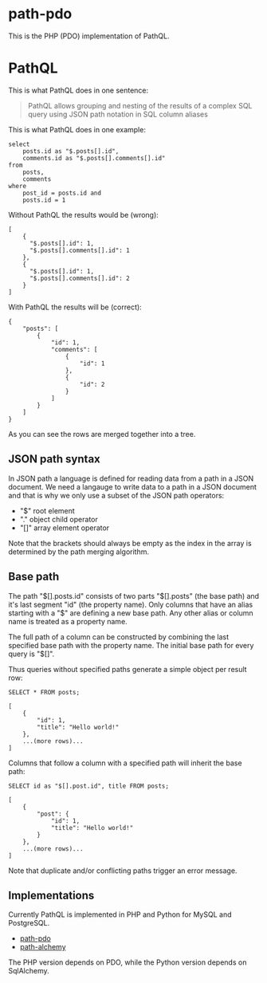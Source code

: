 # path-pdo

This is the PHP (PDO) implementation of PathQL.

# PathQL

This is what PathQL does in one sentence:

> PathQL allows grouping and nesting of the results of a complex SQL query
> using JSON path notation in SQL column aliases

This is what PathQL does in one example:

    select 
        posts.id as "$.posts[].id", 
        comments.id as "$.posts[].comments[].id" 
    from 
        posts, 
        comments 
    where 
        post_id = posts.id and
        posts.id = 1 

Without PathQL the results would be (wrong):

    [
        {
          "$.posts[].id": 1,
          "$.posts[].comments[].id": 1
        },
        {
          "$.posts[].id": 1,
          "$.posts[].comments[].id": 2
        }
    ]

With PathQL the results will be (correct):

    {
        "posts": [
            {
                "id": 1,
                "comments": [
                    {
                        "id": 1
                    },
                    {
                        "id": 2
                    }
                ]
            }
        ]
    }

As you can see the rows are merged together into a tree.

## JSON path syntax

In JSON path a language is defined for reading data from a path in a JSON document.
We need a langauge to write data to a path in a JSON document and that is why
we only use a subset of the JSON path operators:

- "$" root element
- "." object child operator
- "[]" array element operator

Note that the brackets should always be empty as the index in the array is
determined by the path merging algorithm.

## Base path

The path "$[].posts.id" consists of two parts "$[].posts" (the base path) and 
it's last segment "id" (the property name). Only columns that have an alias
starting with a "$" are defining a new base path. Any other alias or column 
name is treated as a property name. 

The full path of a column can be constructed by combining the last specified
base path with the property name. The initial base path for every query is "$[]".

Thus queries without specified paths generate a simple object per result row:

    SELECT * FROM posts;

    [
        {
            "id": 1,
            "title": "Hello world!"
        },
        ...(more rows)...
    ]

Columns that follow a column with a specified path will inherit the base path:

    SELECT id as "$[].post.id", title FROM posts;

    [
        {
            "post": {
                "id": 1,
                "title": "Hello world!"
            }
        },
        ...(more rows)...
    ]

Note that duplicate and/or conflicting paths trigger an error message.

## Implementations

Currently PathQL is implemented in PHP and Python for MySQL and PostgreSQL.

- [path-pdo](https://github.com/mevdschee/path-pdo)
- [path-alchemy](https://github.com/mevdschee/path-alchemy)

The PHP version depends on PDO, while the Python version depends on SqlAlchemy.